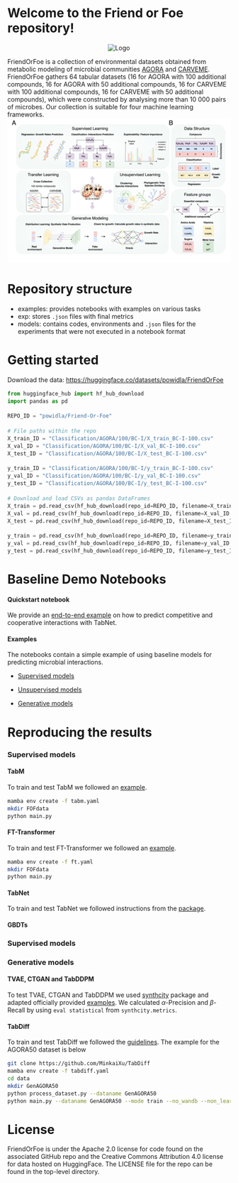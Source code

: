 # Welcome to the Friend or Foe repository! 



<div align="center">
  <img src="https://github.com/powidla/Friend-Or-Foe/blob/main/assets/cartoon_v2.png?raw=true" alt="Logo" width="500"/>
</div>


FriendOrFoe is a collection of environmental datasets obtained from metabolic modeling of microbial communities [AGORA](https://www.nature.com/articles/nbt.3703) and [CARVEME](https://academic.oup.com/nar/article/46/15/7542/5042022).  FriendOrFoe gathers 64 tabular datasets (16 for AGORA with 100 additional compounds, 16 for AGORA with 50 additional compounds, 16 for CARVEME with 100 additional compounds, 16 for CARVEME with 50 additional compounds), which were constructed by analysing more than 10 000 pairs of microbes. Our collection is suitable for four machine learning frameworks.
![Logo](https://github.com/powidla/Friend-Or-Foe/blob/main/assets/forgit.png?raw=true) 
# Repository structure

- examples: provides notebooks with examples on various tasks
- exp: stores $\texttt{.json}$ files with final metrics
- models: contains codes, environments and $\texttt{.json}$ files for the experiments that were not executed in a notebook format

# Getting started
Download the data: https://huggingface.co/datasets/powidla/FriendOrFoe
`````python
from huggingface_hub import hf_hub_download
import pandas as pd

REPO_ID = "powidla/Friend-Or-Foe"

# File paths within the repo
X_train_ID = "Classification/AGORA/100/BC-I/X_train_BC-I-100.csv"
X_val_ID = "Classification/AGORA/100/BC-I/X_val_BC-I-100.csv"
X_test_ID = "Classification/AGORA/100/BC-I/X_test_BC-I-100.csv"

y_train_ID = "Classification/AGORA/100/BC-I/y_train_BC-I-100.csv"
y_val_ID = "Classification/AGORA/100/BC-I/y_val_BC-I-100.csv"
y_test_ID = "Classification/AGORA/100/BC-I/y_test_BC-I-100.csv"

# Download and load CSVs as pandas DataFrames
X_train = pd.read_csv(hf_hub_download(repo_id=REPO_ID, filename=X_train_ID, repo_type="dataset"))
X_val = pd.read_csv(hf_hub_download(repo_id=REPO_ID, filename=X_val_ID, repo_type="dataset"))
X_test = pd.read_csv(hf_hub_download(repo_id=REPO_ID, filename=X_test_ID, repo_type="dataset"))

y_train = pd.read_csv(hf_hub_download(repo_id=REPO_ID, filename=y_train_ID, repo_type="dataset"))
y_val = pd.read_csv(hf_hub_download(repo_id=REPO_ID, filename=y_val_ID, repo_type="dataset"))
y_test = pd.read_csv(hf_hub_download(repo_id=REPO_ID, filename=y_test_ID, repo_type="dataset"))
`````
# Baseline Demo Notebooks
#### Quickstart notebook
We provide an [end-to-end example](https://github.com/powidla/Friend-Or-Foe/blob/main/EndtoEnd_example.ipynb) on how to predict competitive and cooperative interactions with TabNet.

#### Examples

The notebooks contain a simple example of using baseline models for predicting microbial interactions.

- [Supervised models](https://github.com/powidla/Friend-Or-Foe/tree/main/examples/Supervised)

- [Unsupervised models](https://github.com/powidla/Friend-Or-Foe/tree/main/examples/Supervised)

- [Generative models](https://github.com/powidla/Friend-Or-Foe/tree/main/examples/Generative)

# Reproducing the results

### Supervised models

#### TabM
To train and test TabM we followed an [example](https://github.com/yandex-research/tabm/blob/main/example.ipynb). 
`````bash
mamba env create -f tabm.yaml
mkdir FOFdata
python main.py 

`````

#### FT-Transformer
To train and test FT-Transformer we followed an [example](https://github.com/yandex-research/rtdl-revisiting-models/blob/main/package/example.ipynb). 
`````bash
mamba env create -f ft.yaml
mkdir FOFdata
python main.py 

`````
#### TabNet
To train and test TabNet we followed instructions from the [package](https://dreamquark-ai.github.io/tabnet/). 
#### GBDTs

### Supervised models

### Generative models

#### TVAE, CTGAN and TabDDPM

To test TVAE, CTGAN and TabDDPM we used [synthcity](https://github.com/vanderschaarlab/synthcity) package and adapted officially provided [examples](https://github.com/vanderschaarlab/synthcity/tree/main/tutorials/plugins/generic). We calculated $\alpha$-Precision and $\beta$-Recall by using $\texttt{eval statistical}$ from $\texttt{synthcity.metrics}$.

#### TabDiff

To train and test TabDiff we followed the [guidelines](https://github.com/MinkaiXu/TabDiff). The example for the AGORA50 dataset is below
`````bash
git clone https://github.com/MinkaiXu/TabDiff
mamba env create -f tabdiff.yaml
cd data
mkdir GenAGORA50
python process_dataset.py --dataname GenAGORA50
python main.py --dataname GenAGORA50 --mode train --no_wandb --non_learnable_schedule --exp_name GenAGORA50

`````
# License
FriendOrFoe is under the Apache 2.0 license for code found on the associated GitHub repo and the Creative Commons Attribution 4.0 license for data hosted on HuggingFace. The LICENSE file for the repo can be found in the top-level directory.
